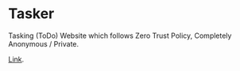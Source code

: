 # Tasker
Tasking (ToDo) Website which follows Zero Trust Policy, Completely Anonymous / Private.

[Link](https://hausemasterz.github.io/tasker/).
